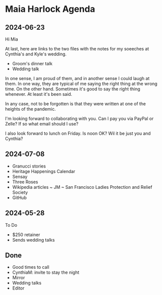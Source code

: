 # Maia Harlock Agenda


## 2024-06-23

Hi Mia

At last, here are links to the two files with the notes for my soeeches at Cynthia's and Kyle's wedding.

* Groom's dinner talk
* Wedding talk

In one sense, I am proud of them, and in another sense I could laugh at them. In one way, they are typical of me saying the right thing at the wrong time. On the other hand. Sometimes it's good to say the right thing whenever. At least it's been said.

In any case, not to be forgotten is that they were written at one of the heights of the pandemic.

I'm looking forward to collaborating with you. Can I pay you via PayPal or Zelle? If so what email should I use?

I also look forward to lunch on Friday. Is noon OK? Wil it be just you and Cynthia?



## 2024-07-08

* Granucci stories
* Heritage Happenings Calendar
* Sensay
* Three Roses
* Wikipedia articles ~ JM ~ San Francisco Ladies Protection and Relief Society
* GitHub



## 2024-05-28

To Do

* $250 retainer
* Sends wedding talks


## Done

* Good times to call
* CynthiaM: invite to stay the night
* Mirror
* Wedding talks
* Editor


